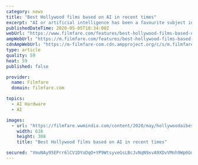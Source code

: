 ```yaml
---
category: news
title: "Best Hollywood films based on AI in recent times"
excerpt: "AI or artificial intelligence has been a favourite subject in the realm of American speculative fiction. Almost all big-name SF writers have written about it and taking a cue from their writings, as well as from Japanese manga,"
publishedDateTime: 2020-05-05T18:34:00Z
webUrl: "https://www.filmfare.com/features/best-hollywood-films-based-on-ai-in-recent-times-40665.html"
ampWebUrl: "https://m.filmfare.com/features/best-hollywood-films-based-on-ai-in-recent-times-40665.amp"
cdnAmpWebUrl: "https://m-filmfare-com.cdn.ampproject.org/c/s/m.filmfare.com/features/best-hollywood-films-based-on-ai-in-recent-times-40665.amp"
type: article
quality: 59
heat: 59
published: false

provider:
  name: Filmfare
  domain: filmfare.com

topics:
  - AI Hardware
  - AI

images:
  - url: "https://filmfare.wwmindia.com/content/2020/may/hollywoodaibest61588695032.jpg"
    width: 616
    height: 308
    title: "Best Hollywood films based on AI in recent times"

secured: "VmuNAy95EPrr6lCV1DYoDqO+YP9WtsyveGsLBcJvNqN9xvA9XDvVMnh9Wp6GmrgaCTfPSym1kIU0fk0Vc+lwkRzyh6N5L97A3kxYw7N2Ww3v+9Riyw3xpGzIITLxbRP84mjla2tYr8B3E0owf4oHV7DPqtYVr/Hkek2sG28R6uYMPj/kMuZQDf8iVtEMyBI0ZxDmaozgf09EtXHCaRsvpEEq79yWRe6uZZSsO4pm1lxF7YHW9xbLxfJ610whiBOtLOxPYTinRcOEBqUADpdodEa6VlUreAul9fPal5xMwduBK6HD5/dWl6ruvR4O5tlh;8c8zbEvenOx8LNlOiHhnQA=="
---
```


